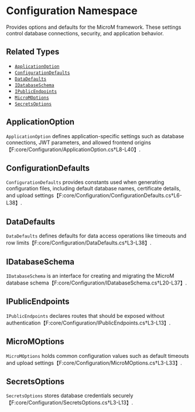 # Configuration Namespace

Provides options and defaults for the MicroM framework. These settings control database connections, security, and application behavior.

## Related Types
- [`ApplicationOption`](../../core/Configuration/ApplicationOption.cs)
- [`ConfigurationDefaults`](../../core/Configuration/ConfigurationDefaults.cs)
- [`DataDefaults`](../../core/Configuration/DataDefaults.cs)
- [`IDatabaseSchema`](../../core/Configuration/IDatabaseSchema.cs)
- [`IPublicEndpoints`](../../core/Configuration/IPublicEndpoints.cs)
- [`MicroMOptions`](../../core/Configuration/MicroMOptions.cs)
- [`SecretsOptions`](../../core/Configuration/SecretsOptions.cs)

## ApplicationOption
`ApplicationOption` defines application-specific settings such as database connections, JWT parameters, and allowed frontend origins【F:core/Configuration/ApplicationOption.cs†L8-L40】.

## ConfigurationDefaults
`ConfigurationDefaults` provides constants used when generating configuration files, including default database names, certificate details, and upload settings【F:core/Configuration/ConfigurationDefaults.cs†L6-L38】.

## DataDefaults
`DataDefaults` defines defaults for data access operations like timeouts and row limits【F:core/Configuration/DataDefaults.cs†L3-L38】.

## IDatabaseSchema
`IDatabaseSchema` is an interface for creating and migrating the MicroM database schema【F:core/Configuration/IDatabaseSchema.cs†L20-L37】.

## IPublicEndpoints
`IPublicEndpoints` declares routes that should be exposed without authentication【F:core/Configuration/IPublicEndpoints.cs†L3-L13】.

## MicroMOptions
`MicroMOptions` holds common configuration values such as default timeouts and upload settings【F:core/Configuration/MicroMOptions.cs†L3-L33】.

## SecretsOptions
`SecretsOptions` stores database credentials securely【F:core/Configuration/SecretsOptions.cs†L3-L13】.
